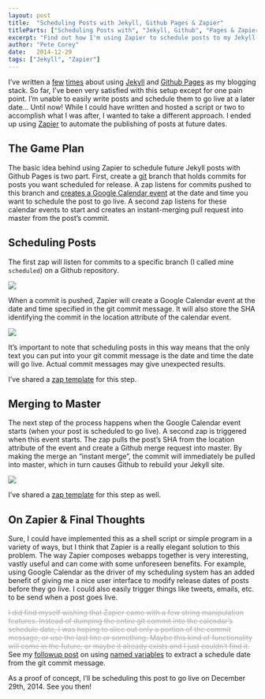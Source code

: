 ```yaml
---
layout: post
title:  "Scheduling Posts with Jekyll, Github Pages & Zapier"
titleParts: ["Scheduling Posts with", "Jekyll, Github", "Pages & Zapier"]
excerpt: "Find out how I'm using Zapier to schedule posts to my Jekyll-powered blog hosted on Github Pages!"
author: "Pete Corey"
date:   2014-12-29
tags: ["Jekyll", "Zapier"]
---
```


I’ve written a [few](/blog/2014/08/27/prismjs-on-github-pages/) [times](/blog/2014/08/28/jekyll-less-gruntfile/) about using [Jekyll](http://jekyllrb.com/) and [Github Pages](https://pages.github.com/) as my blogging stack. So far, I’ve been very satisfied with this setup except for one pain point. I’m unable to easily write posts and schedule them to go live at a later date… Until now! While I could have written and hosted a script or two to accomplish what I was after, I wanted to take a different approach. I ended up using [Zapier](https://zapier.com/app/dashboard) to automate the publishing of posts at future dates.

## The Game Plan

The basic idea behind using Zapier to schedule future Jekyll posts with Github Pages is two part. First, create a [git](http://git-scm.com/) branch that holds commits for posts you want scheduled for release. A zap listens for commits pushed to this branch and [creates a Google Calendar event](https://zapier.com/help/advanced-tips/#delaying-zaps-with-google-calendar) at the date and time you want to schedule the post to go live. A second zap listens for these calendar events to start and creates an instant-merging pull request into master from the post’s commit.

## Scheduling Posts

The first zap will listen for commits to a specific branch (I called mine <code class="language-*">scheduled</code>) on a Github repository.

<img style="max-width: 100%" src="http://i.imgur.com/dqZWD8e.png">

When a commit is pushed, Zapier will create a Google Calendar event at the date and time specified in the git commit message. It will also store the SHA identifying the commit in the location attribute of the calendar event.

<img style="max-width: 100%" src="http://i.imgur.com/zRaXWkT.png">

It’s important to note that scheduling posts in this way means that the only text you can put into your git commit message is the date and time the date will go live. Actual commit messages may give unexpected results.

I’ve shared a [zap template](http://zpr.io/qdZv) for this step.

## Merging to Master

The next step of the process happens when the Google Calendar event starts (when your post is scheduled to go live). A second zap is triggered when this event starts. The zap pulls the post’s SHA from the location attribute of the event and create a Github merge request into master. By making the merge an “instant merge”, the commit will immediately be pulled into master, which in turn causes Github to rebuild your Jekyll site.

<img style="max-width: 100%" src="http://i.imgur.com/xno7K7h.png">

I’ve shared a [zap template](http://zpr.io/qdj6) for this step as well.

## On Zapier & Final Thoughts

Sure, I could have implemented this as a shell script or simple program in a variety of ways, but I think that Zapier is a really elegant solution to this problem. The way Zapier composes webapps together is very interesting, vastly useful and can come with some unforeseen benefits. For example, using Google Calendar as the driver of my scheduling system has an added benefit of giving me a nice user interface to modify release dates of posts before they go live. I could also easily trigger things like tweets, emails, etc. to be send when a post goes live.

<span style="text-decoration: line-through; color: #aaa">I did find myself wishing that Zapier came with a few string manipulation features. Instead of dumping the entire git commit into the calendar’s schedule date, I was hoping to slice out only a portion of the commit message, or use the last line or something. Maybe this kind of functionality will come in the future, or maybe it already exists and I just couldn’t find it.</span> See my [followup post](/blog/2015/01/05/zapier-named-variables-scheduling-posts-part-2/) on using [named variables](https://zapier.com/help/named-variables/) to extract a schedule date from the git commit message.

As a proof of concept, I’ll be scheduling this post to go live on December 29th, 2014. See you then!
